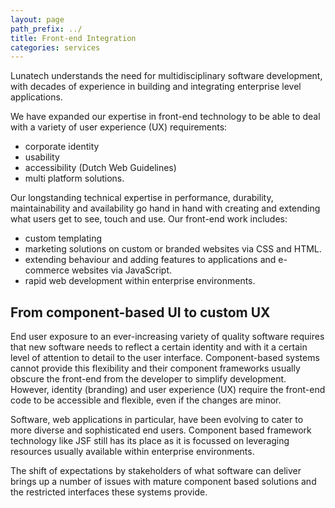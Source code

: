 ```yaml
---
layout: page
path_prefix: ../
title: Front-end Integration
categories: services
---
```



Lunatech understands the need for multidisciplinary software development, with decades of experience in building and integrating enterprise level applications.

We have expanded our expertise in front-end technology to be able to deal with a variety of user experience (UX) requirements:

* corporate identity
* usability
* accessibility (Dutch Web Guidelines)
* multi platform solutions.

Our longstanding technical expertise in performance, durability, maintainability and availability go hand in hand with creating and extending what users get to see, touch and use. Our front-end work includes:

* custom templating
* marketing solutions on custom or branded websites via CSS and HTML.
* extending behaviour and adding features to applications and e-commerce websites via JavaScript.
* rapid web development within enterprise environments.


## From component-based UI to custom UX

End user exposure to an ever-increasing variety of quality software requires that new software needs to reflect a certain identity and with it a certain level of attention to detail to the user interface. Component-based systems cannot provide this flexibility and their component frameworks usually obscure the front-end from the developer to simplify development. However, identity (branding) and user experience (UX) require the front-end code to be accessible and flexible, even if the changes are minor.

Software, web applications in particular, have been evolving to cater to more diverse and sophisticated end users. Component based framework technology like JSF still has its place as it is focussed on leveraging resources usually available within enterprise environments. 

The shift of expectations by stakeholders of what software can deliver brings up a number of issues with mature component based solutions and the restricted interfaces these systems provide.